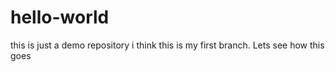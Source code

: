 # hello-world
this is just a demo repository
i think this is my first branch. Lets see how this goes
